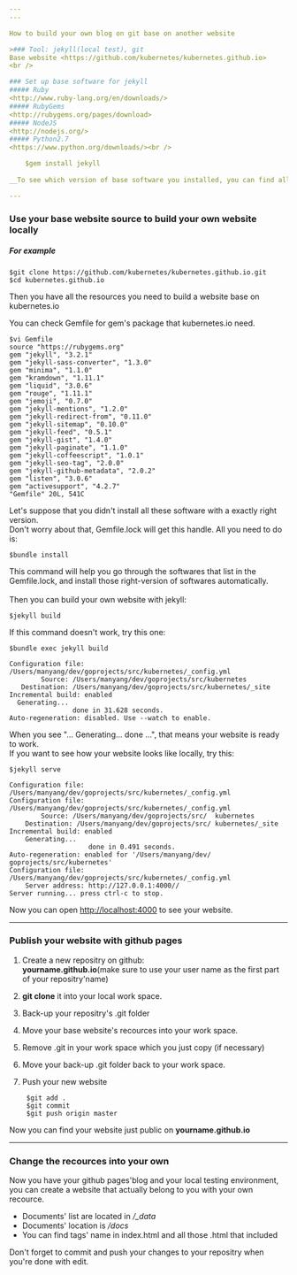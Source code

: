```yaml
---
---

How to build your own blog on git base on another website

>### Tool: jekyll(local test), git
Base website <https://github.com/kubernetes/kubernetes.github.io>
<br />

### Set up base software for jekyll
##### Ruby
<http://www.ruby-lang.org/en/downloads/>
##### RubyGems
<http://rubygems.org/pages/download>
##### NodeJS
<http://nodejs.org/>
##### Python2.7
<https://www.python.org/downloads/><br />

	$gem install jekyll
	
__To see which version of base software you installed, you can find all those software packages in /usr/local/lib/ruby/gems/__

---
```


### Use your base website source to build your own website locally
 
##### For example

	$git clone https://github.com/kubernetes/kubernetes.github.io.git
	$cd kubernetes.github.io

Then you have all the resources you need to build a website base on kubernetes.io

You can check Gemfile for gem's package that kubernetes.io need.

	$vi Gemfile
	source "https://rubygems.org"
	gem "jekyll", "3.2.1"
	gem "jekyll-sass-converter", "1.3.0"
	gem "minima", "1.1.0"
	gem "kramdown", "1.11.1"
	gem "liquid", "3.0.6"
	gem "rouge", "1.11.1"
	gem "jemoji", "0.7.0"
	gem "jekyll-mentions", "1.2.0"
	gem "jekyll-redirect-from", "0.11.0"
	gem "jekyll-sitemap", "0.10.0"
	gem "jekyll-feed", "0.5.1"
	gem "jekyll-gist", "1.4.0"
	gem "jekyll-paginate", "1.1.0"
	gem "jekyll-coffeescript", "1.0.1"
	gem "jekyll-seo-tag", "2.0.0"
	gem "jekyll-github-metadata", "2.0.2"
	gem "listen", "3.0.6"
	gem "activesupport", "4.2.7"
	"Gemfile" 20L, 541C
	
Let's suppose that you didn't install all these software with a exactly right version.<br />
Don't worry about that, Gemfile.lock will get this handle. All you need to do is:

	$bundle install

This command will help you go through the softwares that  list in the Gemfile.lock, and install those right-version of softwares automatically.<br />
<br />
Then you can build your own website with jekyll:

	$jekyll build
	
If this command doesn't work, try this one:
	
	$bundle exec jekyll build 
	
	Configuration file: /Users/manyang/dev/goprojects/src/kubernetes/_config.yml
            Source: /Users/manyang/dev/goprojects/src/kubernetes
       Destination: /Users/manyang/dev/goprojects/src/kubernetes/_site
 	Incremental build: enabled
      Generating...
                    done in 31.628 seconds.
 	Auto-regeneration: disabled. Use --watch to enable.
 	

When you see "... Generating... done ...", that means your website is ready to work.<br />
If you want to see how your website looks like locally, try this:

	$jekyll serve
	
	Configuration file: /Users/manyang/dev/goprojects/src/kubernetes/_config.yml
	Configuration file: /Users/manyang/dev/goprojects/src/kubernetes/_config.yml
            Source: /Users/manyang/dev/goprojects/src/	kubernetes
       	Destination: /Users/manyang/dev/goprojects/src/	kubernetes/_site
 	Incremental build: enabled
      	Generating...
                    	done in 0.491 seconds.
 	Auto-regeneration: enabled for '/Users/manyang/dev/	goprojects/src/kubernetes'
	Configuration file: /Users/manyang/dev/goprojects/src/kubernetes/_config.yml
    	Server address: http://127.0.0.1:4000//
  	Server running... press ctrl-c to stop.	

Now you can open <http://localhost:4000> to see your website.
<br />

---
### Publish your website with github pages
1. Create a new repositry on github:<br />**yourname.github.io**(make sure to use your user name as the first part of your repositry'name)
2. **git clone** it into your local work space.
3. Back-up your repositry's .git folder
4. Move your base website's recources into your work space.
5. Remove .git in your work space which you just copy (if necessary)
6. Move your back-up .git folder back to your work space.
7. Push your new website

		$git add .
		$git commit
		$git push origin master
		
Now you can find your website just public on **yourname.github.io**

---

### Change the recources into your own
Now you have your github pages'blog and your local testing environment, you can create a website that actually belong to you with your own recource.<br />

- Documents' list are located in */_data*
- Documents' location is */docs*
- You can find tags' name in index.html and all those .html that included

Don't forget to commit and push your changes to your repositry when you're done with edit.


